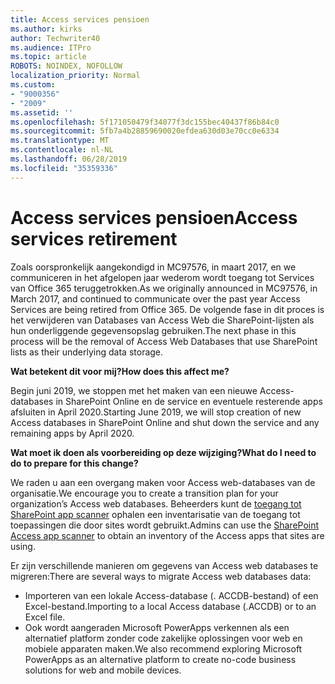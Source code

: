 ```yaml
---
title: Access services pensioen
ms.author: kirks
author: Techwriter40
ms.audience: ITPro
ms.topic: article
ROBOTS: NOINDEX, NOFOLLOW
localization_priority: Normal
ms.custom:
- "9000356"
- "2009"
ms.assetid: ''
ms.openlocfilehash: 5f171050479f34077f3dc155bec40437f86b84c0
ms.sourcegitcommit: 5fb7a4b28859690020efdea630d03e70cc0e6334
ms.translationtype: MT
ms.contentlocale: nl-NL
ms.lasthandoff: 06/28/2019
ms.locfileid: "35359336"
---
```

# <a name="access-services-retirement"></a><span data-ttu-id="5f2b0-102">Access services pensioen</span><span class="sxs-lookup"><span data-stu-id="5f2b0-102">Access services retirement</span></span>

<span data-ttu-id="5f2b0-103">Zoals oorspronkelijk aangekondigd in MC97576, in maart 2017, en we communiceren in het afgelopen jaar wederom wordt toegang tot Services van Office 365 teruggetrokken.</span><span class="sxs-lookup"><span data-stu-id="5f2b0-103">As we originally announced in MC97576, in March 2017, and continued to communicate over the past year Access Services are being retired from Office 365.</span></span> <span data-ttu-id="5f2b0-104">De volgende fase in dit proces is het verwijderen van Databases van Access Web die SharePoint-lijsten als hun onderliggende gegevensopslag gebruiken.</span><span class="sxs-lookup"><span data-stu-id="5f2b0-104">The next phase in this process will be the removal of Access Web Databases that use SharePoint lists as their underlying data storage.</span></span>

<span data-ttu-id="5f2b0-105">**Wat betekent dit voor mij?**</span><span class="sxs-lookup"><span data-stu-id="5f2b0-105">**How does this affect me?**</span></span>

<span data-ttu-id="5f2b0-106">Begin juni 2019, we stoppen met het maken van een nieuwe Access-databases in SharePoint Online en de service en eventuele resterende apps afsluiten in April 2020.</span><span class="sxs-lookup"><span data-stu-id="5f2b0-106">Starting June 2019, we will stop creation of new Access databases in SharePoint Online and shut down the service and any remaining apps by April 2020.</span></span>

<span data-ttu-id="5f2b0-107">**Wat moet ik doen als voorbereiding op deze wijziging?**</span><span class="sxs-lookup"><span data-stu-id="5f2b0-107">**What do I need to do to prepare for this change?**</span></span>

<span data-ttu-id="5f2b0-108">We raden u aan een overgang maken voor Access web-databases van de organisatie.</span><span class="sxs-lookup"><span data-stu-id="5f2b0-108">We encourage you to create a transition plan for your organization’s Access web databases.</span></span> <span data-ttu-id="5f2b0-109">Beheerders kunt de [toegang tot SharePoint app scanner](https://github.com/SharePoint/PnP-Tools/tree/master/Solutions/SharePoint.AccessApp.Scanner) ophalen een inventarisatie van de toegang tot toepassingen die door sites wordt gebruikt.</span><span class="sxs-lookup"><span data-stu-id="5f2b0-109">Admins can use the [SharePoint Access app scanner](https://github.com/SharePoint/PnP-Tools/tree/master/Solutions/SharePoint.AccessApp.Scanner) to obtain an inventory of the Access apps that sites are using.</span></span>

<span data-ttu-id="5f2b0-110">Er zijn verschillende manieren om gegevens van Access web databases te migreren:</span><span class="sxs-lookup"><span data-stu-id="5f2b0-110">There are several ways to migrate Access web databases data:</span></span>

- <span data-ttu-id="5f2b0-111">Importeren van een lokale Access-database (. ACCDB-bestand) of een Excel-bestand.</span><span class="sxs-lookup"><span data-stu-id="5f2b0-111">Importing to a local Access database (.ACCDB) or to an Excel file.</span></span>
- <span data-ttu-id="5f2b0-112">Ook wordt aangeraden Microsoft PowerApps verkennen als een alternatief platform zonder code zakelijke oplossingen voor web en mobiele apparaten maken.</span><span class="sxs-lookup"><span data-stu-id="5f2b0-112">We also recommend exploring Microsoft PowerApps as an alternative platform to create no-code business solutions for web and mobile devices.</span></span>
